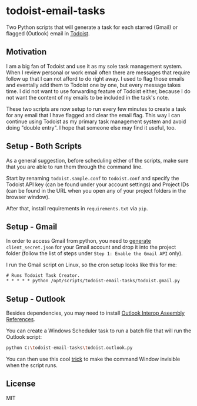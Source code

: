 # todoist-email-tasks
Two Python scripts that will generate a task for each starred (Gmail) or flagged (Outlook) email in [Todoist].

## Motivation
I am a big fan of Todoist and use it as my sole task management system. When I review personal or work email often there are messages that require follow up that I can not afford to do right away. I used to flag those emails and eventally add them to Todoist one by one, but every message takes time. I did not want to use forwarding feature of Todoist either, because I do not want the content of my emails to be included in the task's note.

These two scripts are now setup to run every few minutes to create a task for any email that I have flagged and clear the email flag. This way I can continue using Todoist as my primary task management system and avoid doing "double entry". I hope that someone else may find it useful, too.

## Setup - Both Scripts
As a general suggestion, before scheduling either of the scripts, make sure that you are able to run them through the command line.

Start by renaming `todoist.sample.conf` to `todoist.conf` and specify the Todoist API key (can be found under your account settings) and Project IDs (can be found in the URL when you open any of your project folders in the browser window).

After that, install requirements in `requirements.txt` via `pip`.

## Setup - Gmail
In order to access Gmail from python, you need to [generate] `client_secret.json` for your Gmail account and drop it into the project folder (follow the list of steps under `Step 1: Enable the Gmail API` only).

I run the Gmail script on Linux, so the cron setup looks like this for me:
```cron
# Runs Todoist Task Creator.
* * * * * python /opt/scripts/todoist-email-tasks/todoist.gmail.py
```

## Setup - Outlook
Besides dependencies, you may need to install [Outlook Interop Aseembly References].

You can create a Windows Scheduler task to run a batch file that will run the Outlook script:
```sh
python C:\todoist-email-tasks\todoist.outlook.py
```
You can then use this cool [trick] to make the command Window invisible when the script runs.

License
----

MIT

[Todoist]:https://todoist.com
[trick]:http://superuser.com/questions/62525/run-a-batch-file-in-a-completely-hidden-way
[Outlook Interop Aseembly References]:https://www.microsoft.com/en-ca/download/details.aspx?id=3508
[generate]:https://developers.google.com/gmail/api/quickstart/python
